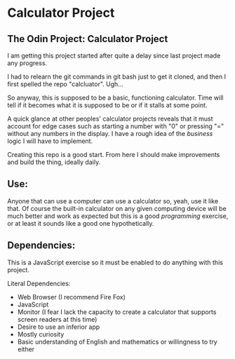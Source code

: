 # Calculator Project

## The Odin Project: Calculator Project

I am getting this project started after quite a delay since last project made any progress.

I had to relearn the git commands in git bash just to get it cloned, and then I first spelled the repo "calcluator". Ugh...

So anyway, this is supposed to be a basic, functioning calculator. Time will tell if it becomes what it is supposed to be or if it stalls at some point.

A quick glance at other peoples' calculator projects reveals that it must account for edge cases such as starting a number with "0" or pressing "=" without any numbers in the display. I have a rough idea of the *business* logic I will have to implement.

Creating this repo is a good start. From here I should make improvements and build the thing, ideally daily.

## Use:

Anyone that can use a computer can use a calculator so, yeah, use it like that. Of course the built-in calculator on any given computing device will be much better and work as expected but this is a good *programming* exercise, or at least it sounds like a good one hypothetically.

## Dependencies:

This is a JavaScript exercise so it must be enabled to do anything with this project.

Literal Dependencies:

- Web Browser (I recommend Fire Fox)
- JavaScript
- Monitor (I fear I lack the capacity to create a calculator that supports screen readers at this time)
- Desire to use an inferior app
- Mostly curiosity
- Basic understanding of English and mathematics or willingness to try either
